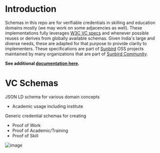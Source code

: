 # Introduction

Schemas in this repo are for verifiable credentials in skilling and education domains mostly (we may work on some adjacencies as well). These implementations fully leverages [W3C VC specs](https://www.w3.org/TR/vc-data-model/) and whenever possible reuses or derives from globally available schemas. Given India's large and diverse needs, these are adapted for that purpose to provide clarity to implementers. These specifications are part of [Sunbird](https://sunbird.org/) OSS projects maintained by many organizations that are part of [Sunbird Community](https://sunbird.org/community).

**See additional [documentation here](https://github.com/sunbird-specs/vc-specs/wiki).**

# VC Schemas

JSON LD schema for various domain concepts

* Academic usage including institute 

Generic credential schemas for creating 
  * Proof of Work
  * Proof of Academic/Training
  * Proof of Skill
 
 
 ![image](https://user-images.githubusercontent.com/633838/143678863-31025e5b-56f9-4353-b722-9218dfb106f5.png)

